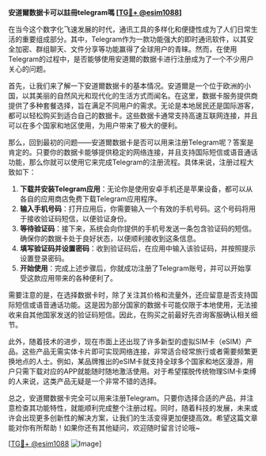 **安道爾数据卡可以註冊telegram嗎 [[TG💪+ @esim1088](https://t.me/s/esim1088)]**

在当今这个数字化飞速发展的时代，通讯工具的多样化和便捷性成为了人们日常生活的重要组成部分。其中，Telegram作为一款功能强大的即时通讯软件，以其安全加密、群组聊天、文件分享等功能赢得了全球用户的青睐。然而，在使用Telegram的过程中，是否能够使用安道爾的数据卡进行注册成为了一个不少用户关心的问题。

首先，让我们来了解一下安道爾数据卡的基本情况。安道爾是一个位于欧洲的小国，以其美丽的自然风光和现代化的生活方式而闻名。在这里，数据卡服务提供商提供了多种套餐选择，旨在满足不同用户的需求。无论是本地居民还是国际游客，都可以轻松购买到适合自己的数据卡。这些数据卡通常支持高速互联网连接，并且可以在多个国家和地区使用，为用户带来了极大的便利。

那么，回到最初的问题——安道爾数据卡是否可以用来注册Telegram呢？答案是肯定的。只要你的数据卡能够提供稳定的网络连接，并且支持国际短信或语音通话功能，那么你就可以使用它来完成Telegram的注册流程。具体来说，注册过程大致如下：

1. **下载并安装Telegram应用**：无论你是使用安卓手机还是苹果设备，都可以从各自的应用商店免费下载Telegram应用程序。
2. **输入手机号码**：打开应用后，你需要输入一个有效的手机号码。这个号码将用于接收验证码短信，以便验证身份。
3. **等待验证码**：接下来，系统会向你提供的手机号发送一条包含验证码的短信。确保你的数据卡处于良好状态，以便顺利接收到这条信息。
4. **填写验证码并设置密码**：收到验证码后，在应用中输入该验证码，并按照提示设置登录密码。
5. **开始使用**：完成上述步骤后，你就成功注册了Telegram账号，并可以开始享受这款应用带来的各种便利了。

需要注意的是，在选择数据卡时，除了关注其价格和流量外，还应留意是否支持国际短信或语音通话功能。这是因为部分国家的数据卡可能仅限于本地使用，无法接收来自其他国家发送的验证码短信。因此，在购买之前最好先咨询客服确认相关细节。

此外，随着技术的进步，现在市面上还出现了许多新型的虚拟SIM卡（eSIM）产品。这些产品无需实体卡片即可实现网络连接，非常适合经常旅行或者需要频繁更换地点的人士。例如，某品牌推出的eSIM卡就支持全球多个国家和地区漫游，用户只需下载对应的APP就能随时随地激活使用。对于希望摆脱传统物理SIM卡束缚的人来说，这类产品无疑是一个非常不错的选择。

总之，安道爾数据卡完全可以用来注册Telegram。只要你选择合适的产品，并注意检查其功能特性，就能顺利完成整个注册过程。同时，随着科技的发展，未来或许会出现更多创新性的解决方案，让我们的生活变得更加便捷高效。希望这篇文章能对你有所帮助！如果你还有其他疑问，欢迎随时留言讨论哦~

[[TG💪+ @esim1088](https://t.me/s/esim1088) ![Image](https://i.postimg.cc/4NQfJmqS/Snipaste-2025-05-13-00-14-12.png)]